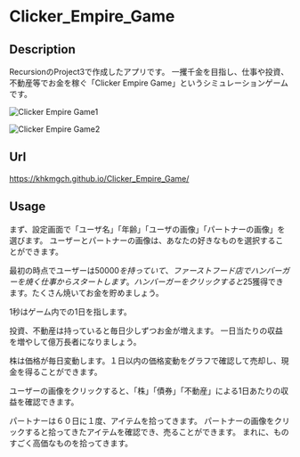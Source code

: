 # Clicker_Empire_Game


## Description
RecursionのProject3で作成したアプリです。
一攫千金を目指し、仕事や投資、不動産等でお金を稼ぐ「Clicker Empire Game」というシミュレーションゲームです。

![Clicker Empire Game1](https://user-images.githubusercontent.com/101968115/168043134-f33a8d05-849e-482f-ba12-5ef9ec300d02.jpg)

![Clicker Empire Game2](https://user-images.githubusercontent.com/101968115/168043170-449bce34-bbac-40a8-b381-7407c971083d.jpg)


## Url
https://khkmgch.github.io/Clicker_Empire_Game/

## Usage
まず、設定画面で「ユーザ名」「年齢」「ユーザの画像」「パートナーの画像」を選びます。
ユーザーとパートナーの画像は、あなたの好きなものを選択することができます。

最初の時点でユーザーは$50000を持っていて、ファーストフード店でハンバーガーを焼く仕事からスタートします。
ハンバーガーをクリックすると$25獲得できます。たくさん焼いてお金を貯めましょう。

1秒はゲーム内での1日を指します。

投資、不動産は持っていると毎日少しずつお金が増えます。
一日当たりの収益を増やして億万長者になりましょう。

株は価格が毎日変動します。１日以内の価格変動をグラフで確認して売却し、現金を得ることができます。

ユーザーの画像をクリックすると、「株」「債券」「不動産」による1日あたりの収益を確認できます。

パートナーは６０日に１度、アイテムを拾ってきます。
パートナーの画像をクリックすると拾ってきたアイテムを確認でき、売ることができます。
まれに、ものすごく高価なものを拾ってきます。
